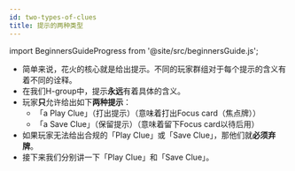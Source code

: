 ```yaml
---
id: two-types-of-clues
title: 提示的两种类型
---
```


import BeginnersGuideProgress from '@site/src/beginnersGuide.js';

<BeginnersGuideProgress id="two-types-of-clues" />

- 简单来说，花火的核心就是给出提示。不同的玩家群组对于每个提示的含义有着不同的诠释。
- 在我们H-group中，提示**永远**有着具体的含义。
- 玩家**只**允许给出如下**两种提示**：
  - 「a Play Clue」（打出提示）（意味着打出Focus card（焦点牌））
  - 「a Save Clue」（保留提示）（意味着留下Focus card以待后用）
- 如果玩家无法给出合规的「Play Clue」或「Save Clue」，那他们就**必须弃牌**。
- 接下来我们分别讲一下「Play Clue」和「Save Clue」。
